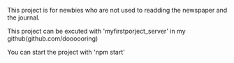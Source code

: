This project is for newbies who are not used to readding the newspaper and the journal.

This project can be excuted with 'myfirstporject_server' in my github(github.com/doooooring)

You can start the project with 'npm start'
